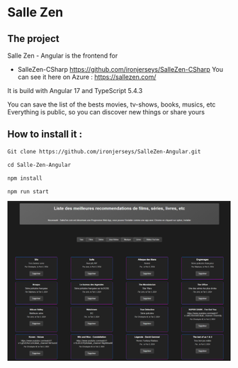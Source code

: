 # Salle Zen

## The project

Salle Zen - Angular is the frontend for

- SalleZen-CSharp https://github.com/ironjerseys/SalleZen-CSharp
You can see it here on Azure : https://sallezen.com/

It is build with Angular 17 and TypeScript 5.4.3

You can save the list of the bests movies, tv-shows, books, musics, etc
Everything is public, so you can discover new things or share yours

## How to install it :

```
Git clone https://github.com/ironjerseys/SalleZen-Angular.git
```
```
cd Salle-Zen-Angular
```
```
npm install
```
```
npm run start
```

![SalleZn-Java](src/assets/Printscreen.png)
